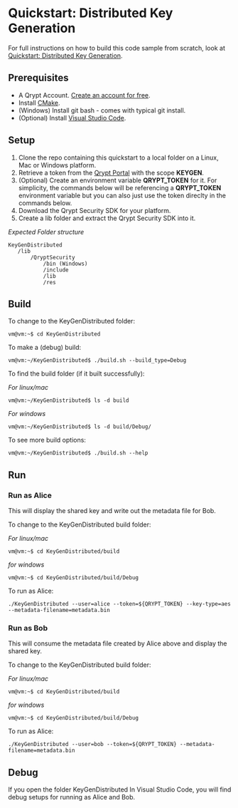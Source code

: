 # Quickstart: Distributed Key Generation

For full instructions on how to build this code sample from scratch, look at [Quickstart: Distributed Key Generation](https://docs.qrypt.com/sdk/quickstarts/cpp/keygendistributed/).

## Prerequisites
- A Qrypt Account. [Create an account for free](https://portal.qrypt.com/).
- Install [CMake](https://cmake.org/).
- (Windows) Install git bash - comes with typical git install.
- (Optional) Install [Visual Studio Code](https://code.visualstudio.com/).

## Setup
1. Clone the repo containing this quickstart to a local folder on a Linux, Mac or Windows platform.
1. Retrieve a token from the [Qrypt Portal](https://portal.qrypt.com/) with the scope **KEYGEN**.
1. (Optional) Create an environment variable **QRYPT_TOKEN** for it. For simplicity, the commands below will be referencing a **QRYPT_TOKEN** environment variable but you can also just use the token direclty in the commands below.
1. Download the Qrypt Security SDK for your platform.
1. Create a lib folder and extract the Qrypt Security SDK into it.

*Expected Folder structure*

    KeyGenDistributed
       /lib
           /QryptSecurity
               /bin (Windows)
               /include
               /lib
               /res

## Build

To change to the KeyGenDistributed folder:
    
    vm@vm:~$ cd KeyGenDistributed

To make a (debug) build:
    
    vm@vm:~/KeyGenDistributed$ ./build.sh --build_type=Debug

To find the build folder (if it built successfully):

*For linux/mac*
        
    vm@vm:~/KeyGenDistributed$ ls -d build
    
*For windows*

    vm@vm:~/KeyGenDistributed$ ls -d build/Debug/

To see more build options:
    
    vm@vm:~/KeyGenDistributed$ ./build.sh --help
## Run
### Run as Alice
This will display the shared key and write out the metadata file for Bob.

To change to the KeyGenDistributed build folder:

*For linux/mac*
    
    vm@vm:~$ cd KeyGenDistributed/build

*for windows*

    vm@vm:~$ cd KeyGenDistributed/build/Debug

 
To run as Alice:

    ./KeyGenDistributed --user=alice --token=${QRYPT_TOKEN} --key-type=aes --metadata-filename=metadata.bin
 
### Run as Bob
This will consume the metadata file created by Alice above and display the shared key.

To change to the KeyGenDistributed build folder:

*For linux/mac*
    
    vm@vm:~$ cd KeyGenDistributed/build

*for windows*

    vm@vm:~$ cd KeyGenDistributed/build/Debug

 
To run as Alice:

    ./KeyGenDistributed --user=bob --token=${QRYPT_TOKEN} --metadata-filename=metadata.bin

## Debug
If you open the folder KeyGenDistributed In Visual Studio Code, you will find debug setups for running as Alice and Bob.


